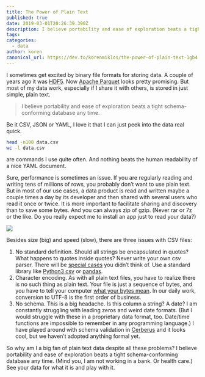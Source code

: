 ```yaml
---
title: The Power of Plain Text
published: true
date: 2019-03-01T20:26:39.390Z
description: I believe portability and ease of exploration beats a tight schema-conforming database any time. 
tags:
categories:
  - data
author: koren
canonical_url: https://dev.to/korenmiklos/the-power-of-plain-text-1gb4
---
```


I sometimes get excited by binary file formats for storing data. A couple of years ago it was [HDF5](https://www.hdfgroup.org/solutions/hdf5/). Now [Apache Parquet](https://parquet.apache.org/) looks pretty promising. But most of my data work, especially if I share it with others, is stored in just simple, plain text.

> I believe portability and ease of exploration beats a tight schema-conforming database any time.

Be it CSV, JSON or YAML, I love it that I can just peek into the data real quick.

```bash
head -n100 data.csv
wc -l data.csv
```
are commands I use quite often. And nothing beats the human readability of a nice YAML document.

Sure, performance is sometimes an issue. If you are regularly reading and writing tens of millions of rows, you probably don’t want to use plain text. But in most of our use cases, a data product is read and written maybe a couple times a day by its developer and then shared with several users who read it once or twice. It is more important to facilitate sharing and discovery than to save some bytes. And you can always zip of gzip. (Never rar or 7z or the like. Do you really expect me to install an app just to read your data?)

![](https://thepracticaldev.s3.amazonaws.com/i/ni9gxpezx7dpno6wjfdx.jpeg)

Besides size (big) and speed (slow), there are three issues with CSV files:

1. No standard definition. Should all strings be encapsulated in quotes? What happens to quotes inside quotes? Never write your own csv parser. There will be [special cases](https://chriswarrick.com/blog/2017/04/07/csv-is-not-a-standard/) you didn’t think of. Use a standard library like [Python3 csv](https://docs.python.org/3/library/csv.html) or [pandas](https://pandas.pydata.org/).
2. Character encoding. As with all plain text files, you have to realize there is no such thing as plain text. Your file is just a sequence of bytes, and you have to tell your computer [what your bytes mean](https://www.joelonsoftware.com/2003/10/08/the-absolute-minimum-every-software-developer-absolutely-positively-must-know-about-unicode-and-character-sets-no-excuses/). In our daily work, conversion to UTF-8 is the first order of business.
3. No schema. This is a big headache. Is this column a string? A date? I am constantly struggling with leading zeros and weird date formats. (But I would struggle with these in a proprietary data format, too. Date/time functions are impossible to remember in any programming language.) I have played around with schema validation in [Cerberus](http://docs.python-cerberus.org/en/stable/) and it looks cool, but we haven’t adopted anything formal yet.

So why am I a big fan of plain text data despite all these problems? I believe portability and ease of exploration beats a tight schema-conforming database any time. (Mind you, I am not working in a bank. Or health care.) See your data for what it is and play with it.